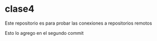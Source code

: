 # clase4
Este repositorio es para probar las conexiones a repositorios remotos 

Esto lo agrego en el segundo commit
